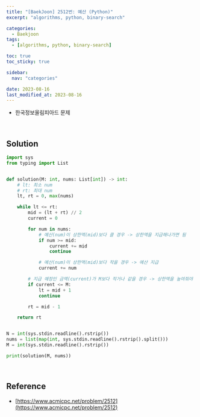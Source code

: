 ```yaml
---
title: "[BaekJoon] 2512번: 예산 (Python)"
excerpt: "algorithms, python, binary-search"

categories:
  - Baekjoon
tags:
  - [algorithms, python, binary-search]

toc: true
toc_sticky: true

sidebar:
  nav: "categories"

date: 2023-08-16
last_modified_at: 2023-08-16
---
```


- 한국정보올림피아드 문제

<br>

## Solution

```python
import sys
from typing import List


def solution(M: int, nums: List[int]) -> int:
    # lt: 최소 num
    # rt: 최대 num
    lt, rt = 0, max(nums)

    while lt <= rt:
        mid = (lt + rt) // 2
        current = 0

        for num in nums:
            # 예산(num)이 상한액(mid)보다 클 경우 -> 상한액을 지급해나가면 됨
            if num >= mid:
                current += mid
                continue

            # 예산(num)이 상한액(mid)보다 작을 경우 -> 예산 지급
            current += num

        # 지급 예정인 금액(current)가 M보다 작거나 같을 경우 -> 상한액을 높여줘야 함
        if current <= M:
            lt = mid + 1
            continue

        rt = mid - 1

    return rt


N = int(sys.stdin.readline().rstrip())
nums = list(map(int, sys.stdin.readline().rstrip().split()))
M = int(sys.stdin.readline().rstrip())

print(solution(M, nums))
```

<br>

## Reference

- [https://www.acmicpc.net/problem/2512](https://www.acmicpc.net/problem/2512)
